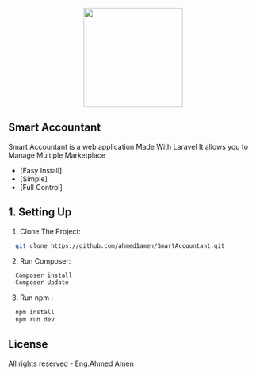 <p align="center"><img src="https://i.ibb.co/jZQJ2SR/logo.png" width="200"></p>

<p align="center">
</p>

## Smart Accountant

Smart Accountant is a web application Made With Laravel It allows you to Manage Multiple Marketplace

- [Easy Install]
- [Simple]
- [Full Control]

## 1. Setting Up 

1. Clone The Project:
 ```sh
   git clone https://github.com/ahmed1amen/SmartAccountant.git
   ```

2. Run Composer:
 ```sh
   Composer install
   Composer Update
   ```
3. Run npm :
 ```sh
   npm install
   npm run dev
   ```
## License

All rights reserved - Eng.Ahmed Amen 
